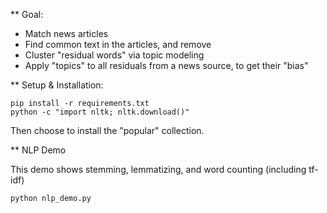 ** Goal:

* Match news articles
* Find common text in the articles, and remove
* Cluster "residual words" via topic modeling
* Apply "topics" to all residuals from a news source, to get their "bias"


** Setup & Installation:

```
pip install -r requirements.txt
python -c "import nltk; nltk.download()"
```

Then choose to install the "popular" collection.


** NLP Demo

This demo shows stemming, lemmatizing, and word counting (including tf-idf)

```
python nlp_demo.py
```
